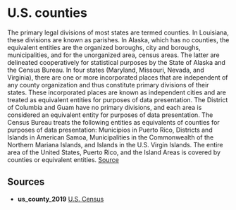 # U.S. counties

The primary legal divisions of most states are termed counties. In Louisiana, these divisions are known as parishes. In Alaska, which has no counties, the equivalent entities are the organized boroughs, city and boroughs, municipalities, and for the unorganized area, census areas. The latter are delineated cooperatively for statistical purposes by the State of Alaska and the Census Bureau. In four states (Maryland, Missouri, Nevada, and Virginia), there are one or more incorporated places that are independent of any county organization and thus constitute primary divisions of their states. These incorporated places are known as independent cities and are treated as equivalent entities for purposes of data presentation. The District of Columbia and Guam have no primary divisions, and each area is considered an equivalent entity for purposes of data presentation. The Census Bureau treats the following entities as equivalents of counties for purposes of data presentation: Municipios in Puerto Rico, Districts and Islands in American Samoa, Municipalities in the Commonwealth of the Northern Mariana Islands, and Islands in the U.S. Virgin Islands. The entire area of the United States, Puerto Rico, and the Island Areas is covered by counties or equivalent entities. [Source](https://catalog.data.gov/dataset/tiger-line-shapefile-2016-nation-u-s-current-county-and-equivalent-national-shapefile)

## Sources
- **us_county_2019** [U.S. Census](https://www2.census.gov/geo/tiger/TIGER2019/COUNTY/)
